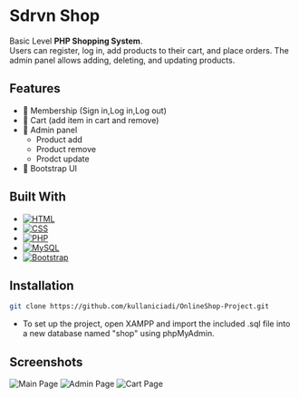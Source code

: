 
# Sdrvn Shop

Basic Level **PHP Shopping System**.  
Users can register, log in, add products to their cart, and place orders.
The admin panel allows adding, deleting, and updating products.



## Features

- 👤 Membership (Sign in,Log in,Log out)
- 🛒 Cart (add item in cart and remove)
- 🔐 Admin panel
  - Product add
  - Product remove
  - Prodct update
- 🎨 Bootstrap UI

  
## Built With


- [![HTML](https://shields.io/badge/HTML-f06529?logo=html5&logoColor=white&labelColor=f06529)](#)
- [![CSS](https://img.shields.io/badge/CSS-639?logo=css&logoColor=fff)](#)
- [![PHP](https://img.shields.io/badge/PHP-777BB4?logo=php&logoColor=white)](#)
- [![MySQL](https://img.shields.io/badge/MySQL-4479A1?logo=mysql&logoColor=fff)](#)
- [![Bootstrap](https://img.shields.io/badge/Bootstrap-7952B3?logo=bootstrap&logoColor=fff)](#)


  
## Installation 


```bash 
git clone https://github.com/kullaniciadi/OnlineShop-Project.git
```
- To set up the project, open XAMPP and import the included .sql file into a new database named "shop" using phpMyAdmin.

## Screenshots

![Main Page](https://iili.io/K8SGkgt.png)
![Admin Page](https://iili.io/K8SVQRe.png)
![Cart Page](https://iili.io/K8SWwLx.png)



  
